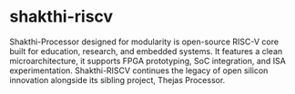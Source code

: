 # shakthi-riscv
Shakthi-Processor designed for modularity is open-source RISC-V core built for education, research, and embedded systems. It features a clean microarchitecture, it supports FPGA prototyping, SoC integration, and ISA experimentation. Shakthi-RISCV continues the legacy of open silicon innovation alongside its sibling project, Thejas Processor.
